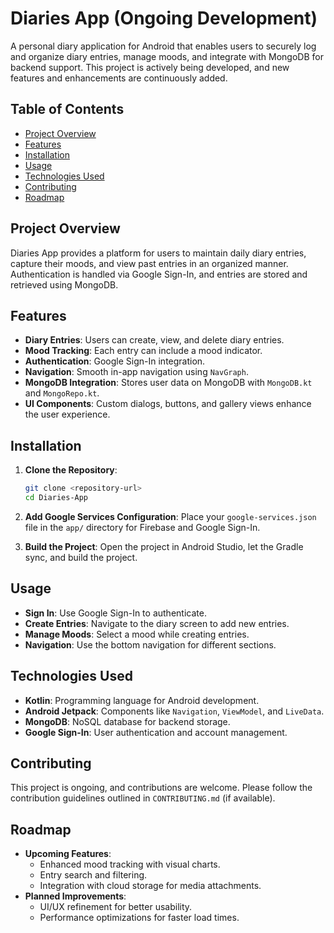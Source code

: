 # Diaries App (Ongoing Development)

A personal diary application for Android that enables users to securely log and organize diary entries, manage moods, and integrate with MongoDB for backend support. This project is actively being developed, and new features and enhancements are continuously added.

## Table of Contents
- [Project Overview](#project-overview)
- [Features](#features)
- [Installation](#installation)
- [Usage](#usage)
- [Technologies Used](#technologies-used)
- [Contributing](#contributing)
- [Roadmap](#roadmap)

## Project Overview
Diaries App provides a platform for users to maintain daily diary entries, capture their moods, and view past entries in an organized manner. Authentication is handled via Google Sign-In, and entries are stored and retrieved using MongoDB.

## Features
- **Diary Entries**: Users can create, view, and delete diary entries.
- **Mood Tracking**: Each entry can include a mood indicator.
- **Authentication**: Google Sign-In integration.
- **Navigation**: Smooth in-app navigation using `NavGraph`.
- **MongoDB Integration**: Stores user data on MongoDB with `MongoDB.kt` and `MongoRepo.kt`.
- **UI Components**: Custom dialogs, buttons, and gallery views enhance the user experience.

## Installation
1. **Clone the Repository**:
   ```bash
   git clone <repository-url>
   cd Diaries-App
   ```

2. **Add Google Services Configuration**:
   Place your `google-services.json` file in the `app/` directory for Firebase and Google Sign-In.

3. **Build the Project**:
   Open the project in Android Studio, let the Gradle sync, and build the project.

## Usage
- **Sign In**: Use Google Sign-In to authenticate.
- **Create Entries**: Navigate to the diary screen to add new entries.
- **Manage Moods**: Select a mood while creating entries.
- **Navigation**: Use the bottom navigation for different sections.

## Technologies Used
- **Kotlin**: Programming language for Android development.
- **Android Jetpack**: Components like `Navigation`, `ViewModel`, and `LiveData`.
- **MongoDB**: NoSQL database for backend storage.
- **Google Sign-In**: User authentication and account management.

## Contributing
This project is ongoing, and contributions are welcome. Please follow the contribution guidelines outlined in `CONTRIBUTING.md` (if available).

## Roadmap
- **Upcoming Features**:
  - Enhanced mood tracking with visual charts.
  - Entry search and filtering.
  - Integration with cloud storage for media attachments.
- **Planned Improvements**:
  - UI/UX refinement for better usability.
  - Performance optimizations for faster load times.
